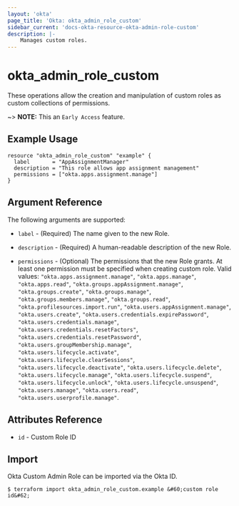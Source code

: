```yaml
---
layout: 'okta'
page_title: 'Okta: okta_admin_role_custom'
sidebar_current: 'docs-okta-resource-okta-admin-role-custom'
description: |-
    Manages custom roles.
---
```


# okta_admin_role_custom

These operations allow the creation and manipulation of custom roles as custom collections of permissions.

~> **NOTE:** This an `Early Access` feature.

## Example Usage

```hcl
resource "okta_admin_role_custom" "example" {
  label       = "AppAssignmentManager"
  description = "This role allows app assignment management"
  permissions = ["okta.apps.assignment.manage"]
}
```

## Argument Reference

The following arguments are supported:

- `label` - (Required) The name given to the new Role.

- `description` - (Required) A human-readable description of the new Role.

- `permissions` - (Optional) The permissions that the new Role grants. At least one
  permission must be specified when creating custom role. Valid values: `"okta.apps.assignment.manage"`,
`"okta.apps.manage"`,
`"okta.apps.read"`,
`"okta.groups.appAssignment.manage"`,
`"okta.groups.create"`,
`"okta.groups.manage"`,
`"okta.groups.members.manage"`,
`"okta.groups.read"`,
`"okta.profilesources.import.run"`,
`"okta.users.appAssignment.manage"`,
`"okta.users.create"`,
`"okta.users.credentials.expirePassword"`,
`"okta.users.credentials.manage"`,
`"okta.users.credentials.resetFactors"`,
`"okta.users.credentials.resetPassword"`,
`"okta.users.groupMembership.manage"`,
`"okta.users.lifecycle.activate"`,
`"okta.users.lifecycle.clearSessions"`,
`"okta.users.lifecycle.deactivate"`,
`"okta.users.lifecycle.delete"`,
`"okta.users.lifecycle.manage"`,
`"okta.users.lifecycle.suspend"`,
`"okta.users.lifecycle.unlock"`,
`"okta.users.lifecycle.unsuspend"`,
`"okta.users.manage"`,
`"okta.users.read"`,
`"okta.users.userprofile.manage"`.

## Attributes Reference

- `id` - Custom Role ID

## Import

Okta Custom Admin Role can be imported via the Okta ID.

```
$ terraform import okta_admin_role_custom.example &#60;custom role id&#62;
```
